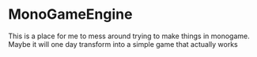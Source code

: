 # MonoGameEngine

This is a place for me to mess around trying to make things in monogame. Maybe it will one day transform into a simple game that actually works
